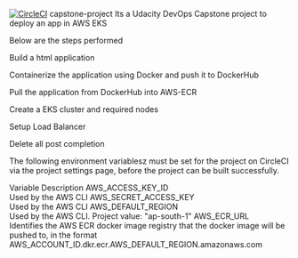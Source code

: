 [![CircleCI](https://circleci.com/gh/thatsdeep/capstone-project.svg?style=svg)](https://circleci.com/gh/thatsdeep/capstone-project/)
capstone-project
Its a Udacity DevOps Capstone project to deploy an app in AWS EKS

Below are the steps performed

Build a html application

Containerize the application using Docker and push it to DockerHub

Pull the application from DockerHub into AWS-ECR

Create a EKS cluster and required nodes

Setup Load Balancer

Delete all post completion


The following environment variablesz must be set for the project on CircleCI via the project settings page, before the project can be built successfully.

Variable	Description
AWS_ACCESS_KEY_ID	          
Used by the AWS CLI
AWS_SECRET_ACCESS_KEY	  
Used by the AWS CLI
AWS_DEFAULT_REGION	
Used by the AWS CLI. 
Project value: "ap-south-1"
AWS_ECR_URL	                
Identifies the AWS ECR docker image registry that the docker image will be pushed to, in the format                   AWS_ACCOUNT_ID.dkr.ecr.AWS_DEFAULT_REGION.amazonaws.com
